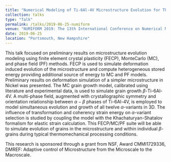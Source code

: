 ```yaml
---
title: "Numerical Modeling of Ti-6Al-4V Microstructure Evolution for Thermomechanical Process Control"
collection: talks
type: "Talk"
permalink: /talks/2019-06-25-numiform
venue: "NUMIFORM 2019: The 13th International Conference on Numerical Methods in Industrial Forming Processes"
date: 2019-06-25
location: "Portsmouth, New Hampshire"
---
```


This talk focused on preliminary results on microstructure evolution modeling using finite element crystal plasticity (FECP), MonteCarlo (MC), and phase field (PF) methods. FECP is used to simulate deformation induced evolution of the microstructure and compute heterogeneous stored energy providing additional source of energy to MC and PF models. Preliminary results on deformation simulation of a simpler microstructure in Nickel was presented. The MC grain growth model, calibrated using literature and experimental data, is used to simulate grain growth $\beta$-Ti-6Al-4V. A multi-phase field, augmented with crystallographic symmetry and orientation relationship between $\alpha - \beta$ phases of Ti-6Al-4V, is employed to model simultaneous evolution and growth of all twelve $\alpha$-variants in 3D. The influence of transformation and coherency strain energy on $\alpha$-variant selection is studied by coupling the model with the Khachaturyan-Shatalov formalism for elastic strain calculation. This FECP/MC/PF suite will be able to simulate evolution of grains in the microstructure and within individual $\beta$-grains during typical thermomechanical processing conditions. 

This research is sponsored through a grant from NSF, Award CMMI1729336, DMREF: Adaptive control of Microstructure from the Microscale to the Macroscale.
